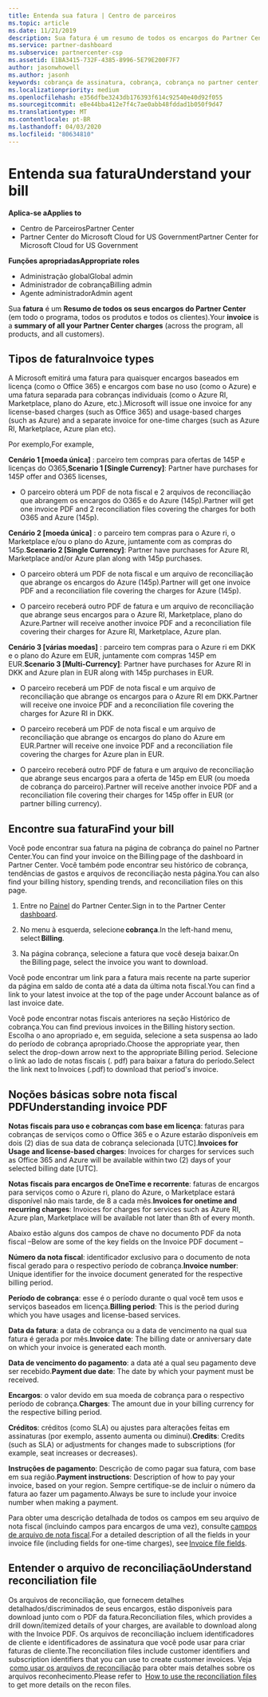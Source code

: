 ```yaml
---
title: Entenda sua fatura | Centro de parceiros
ms.topic: article
ms.date: 11/21/2019
description: Sua fatura é um resumo de todos os encargos do Partner Center (em todo o programa, produtos e clientes) para o período mensal atual.
ms.service: partner-dashboard
ms.subservice: partnercenter-csp
ms.assetid: E1BA3415-732F-4385-8996-5E79E200F7F7
author: jasonwhowell
ms.author: jasonh
keywords: cobrança de assinatura, cobrança, cobrança no partner center, ler minha cobrança, fatura, fatura do partner center, fatura do CSP, onde está minha cobrança?
ms.localizationpriority: medium
ms.openlocfilehash: e356dfbe3243db176393f614c92540e40d92f055
ms.sourcegitcommit: e8e44bba412e7f4c7ae0abb48fddad1b050f9d47
ms.translationtype: MT
ms.contentlocale: pt-BR
ms.lasthandoff: 04/03/2020
ms.locfileid: "80634810"
---
```

# <a name="understand-your-bill"></a><span data-ttu-id="df461-104">Entenda sua fatura</span><span class="sxs-lookup"><span data-stu-id="df461-104">Understand your bill</span></span>

<span data-ttu-id="df461-105">**Aplica-se a**</span><span class="sxs-lookup"><span data-stu-id="df461-105">**Applies to**</span></span>

- <span data-ttu-id="df461-106">Centro de Parceiros</span><span class="sxs-lookup"><span data-stu-id="df461-106">Partner Center</span></span>
- <span data-ttu-id="df461-107">Partner Center do Microsoft Cloud for US Government</span><span class="sxs-lookup"><span data-stu-id="df461-107">Partner Center for Microsoft Cloud for US Government</span></span>

<span data-ttu-id="df461-108">**Funções apropriadas**</span><span class="sxs-lookup"><span data-stu-id="df461-108">**Appropriate roles**</span></span>

- <span data-ttu-id="df461-109">Administração global</span><span class="sxs-lookup"><span data-stu-id="df461-109">Global admin</span></span>
- <span data-ttu-id="df461-110">Administrador de cobrança</span><span class="sxs-lookup"><span data-stu-id="df461-110">Billing admin</span></span>
- <span data-ttu-id="df461-111">Agente administrador</span><span class="sxs-lookup"><span data-stu-id="df461-111">Admin agent</span></span>


<span data-ttu-id="df461-112">Sua **fatura** é um **Resumo de todos os seus encargos do Partner Center** (em todo o programa, todos os produtos e todos os clientes).</span><span class="sxs-lookup"><span data-stu-id="df461-112">Your **invoice** is a **summary of all your Partner Center charges** (across the program, all products, and all customers).</span></span> 

## <a name="invoice-types"></a><span data-ttu-id="df461-113">Tipos de fatura</span><span class="sxs-lookup"><span data-stu-id="df461-113">Invoice types</span></span>

<span data-ttu-id="df461-114">A Microsoft emitirá uma fatura para quaisquer encargos baseados em licença (como o Office 365) e encargos com base no uso (como o Azure) e uma fatura separada para cobranças individuais (como o Azure RI, Marketplace, plano do Azure, etc.).</span><span class="sxs-lookup"><span data-stu-id="df461-114">Microsoft will issue one invoice for any license-based charges (such as Office 365) and usage-based charges (such as Azure) and a separate invoice for one-time charges (such as Azure RI, Marketplace, Azure plan etc).</span></span> 

<span data-ttu-id="df461-115">Por exemplo,</span><span class="sxs-lookup"><span data-stu-id="df461-115">For example,</span></span>  

<span data-ttu-id="df461-116">**Cenário 1 [moeda única]** : parceiro tem compras para ofertas de 145P e licenças do O365,</span><span class="sxs-lookup"><span data-stu-id="df461-116">**Scenario 1 [Single Currency]**: Partner have purchases for 145P offer and O365 licenses,</span></span>  

- <span data-ttu-id="df461-117">O parceiro obterá um PDF de nota fiscal e 2 arquivos de reconciliação que abrangem os encargos do O365 e do Azure (145p).</span><span class="sxs-lookup"><span data-stu-id="df461-117">Partner will get one invoice PDF and 2 reconciliation files covering the charges for both O365 and Azure (145p).</span></span>  

<span data-ttu-id="df461-118">**Cenário 2 [moeda única]** : o parceiro tem compras para o Azure ri, o Marketplace e/ou o plano do Azure, juntamente com as compras do 145p.</span><span class="sxs-lookup"><span data-stu-id="df461-118">**Scenario 2 [Single Currency]**: Partner have purchases for Azure RI, Marketplace and/or Azure plan along with 145p purchases.</span></span> 

- <span data-ttu-id="df461-119">O parceiro obterá um PDF de nota fiscal e um arquivo de reconciliação que abrange os encargos do Azure (145p).</span><span class="sxs-lookup"><span data-stu-id="df461-119">Partner will get one invoice PDF and a reconciliation file covering the charges for Azure (145p).</span></span> 

- <span data-ttu-id="df461-120">O parceiro receberá outro PDF de fatura e um arquivo de reconciliação que abrange seus encargos para o Azure RI, Marketplace, plano do Azure.</span><span class="sxs-lookup"><span data-stu-id="df461-120">Partner will receive another invoice PDF and a reconciliation file covering their charges for Azure RI, Marketplace, Azure plan.</span></span> 

<span data-ttu-id="df461-121">**Cenário 3 [várias moedas]** : parceiro tem compras para o Azure ri em DKK e o plano do Azure em EUR, juntamente com compras 145P em EUR.</span><span class="sxs-lookup"><span data-stu-id="df461-121">**Scenario 3 [Multi-Currency]**: Partner have purchases for Azure RI in DKK and Azure plan in EUR along with 145p purchases in EUR.</span></span> 

- <span data-ttu-id="df461-122">O parceiro receberá um PDF de nota fiscal e um arquivo de reconciliação que abrange os encargos para o Azure RI em DKK.</span><span class="sxs-lookup"><span data-stu-id="df461-122">Partner will receive one invoice PDF and a reconciliation file covering the charges for Azure RI in DKK.</span></span> 

- <span data-ttu-id="df461-123">O parceiro receberá um PDF de nota fiscal e um arquivo de reconciliação que abrange os encargos do plano do Azure em EUR.</span><span class="sxs-lookup"><span data-stu-id="df461-123">Partner will receive one invoice PDF and a reconciliation file covering the charges for Azure plan in EUR.</span></span> 

- <span data-ttu-id="df461-124">O parceiro receberá outro PDF de fatura e um arquivo de reconciliação que abrange seus encargos para a oferta de 145p em EUR (ou moeda de cobrança do parceiro).</span><span class="sxs-lookup"><span data-stu-id="df461-124">Partner will receive another invoice PDF and a reconciliation file covering their charges for 145p offer in EUR (or partner billing currency).</span></span> 

## <a name="find-your-bill"></a><span data-ttu-id="df461-125">Encontre sua fatura</span><span class="sxs-lookup"><span data-stu-id="df461-125">Find your bill</span></span> 

<span data-ttu-id="df461-126">Você pode encontrar sua fatura na página de cobrança do painel no Partner Center.</span><span class="sxs-lookup"><span data-stu-id="df461-126">You can find your invoice on the Billing page of the dashboard in Partner Center.</span></span> <span data-ttu-id="df461-127">Você também pode encontrar seu histórico de cobrança, tendências de gastos e arquivos de reconciliação nesta página.</span><span class="sxs-lookup"><span data-stu-id="df461-127">You can also find your billing history, spending trends, and reconciliation files on this page.</span></span> 

1. <span data-ttu-id="df461-128">Entre no [Painel](https://partner.microsoft.com/dashboard/home) do Partner Center.</span><span class="sxs-lookup"><span data-stu-id="df461-128">Sign in to the Partner Center [dashboard](https://partner.microsoft.com/dashboard/home).</span></span> 

2. <span data-ttu-id="df461-129">No menu à esquerda, selecione **cobrança**.</span><span class="sxs-lookup"><span data-stu-id="df461-129">In the left-hand menu, select **Billing**.</span></span> 

3. <span data-ttu-id="df461-130">Na página cobrança, selecione a fatura que você deseja baixar.</span><span class="sxs-lookup"><span data-stu-id="df461-130">On the Billing page, select the invoice you want to download.</span></span> 

<span data-ttu-id="df461-131">Você pode encontrar um link para a fatura mais recente na parte superior da página em saldo de conta até a data da última nota fiscal.</span><span class="sxs-lookup"><span data-stu-id="df461-131">You can find a link to your latest invoice at the top of the page under Account balance as of last invoice date.</span></span> 

<span data-ttu-id="df461-132">Você pode encontrar notas fiscais anteriores na seção Histórico de cobrança.</span><span class="sxs-lookup"><span data-stu-id="df461-132">You can find previous invoices in the Billing history section.</span></span> <span data-ttu-id="df461-133">Escolha o ano apropriado e, em seguida, selecione a seta suspensa ao lado do período de cobrança apropriado.</span><span class="sxs-lookup"><span data-stu-id="df461-133">Choose the appropriate year, then select the drop-down arrow next to the appropriate Billing period.</span></span> <span data-ttu-id="df461-134">Selecione o link ao lado de notas fiscais (. pdf) para baixar a fatura do período.</span><span class="sxs-lookup"><span data-stu-id="df461-134">Select the link next to Invoices (.pdf) to download that period's invoice.</span></span> 

## <a name="understanding-invoice-pdf"></a><span data-ttu-id="df461-135">Noções básicas sobre nota fiscal PDF</span><span class="sxs-lookup"><span data-stu-id="df461-135">Understanding invoice PDF</span></span> 

<span data-ttu-id="df461-136">**Notas fiscais para uso e cobranças com base em licença**: faturas para cobranças de serviços como o Office 365 e o Azure estarão disponíveis em dois (2) dias de sua data de cobrança selecionada [UTC].</span><span class="sxs-lookup"><span data-stu-id="df461-136">**Invoices for Usage and license-based charges**: Invoices for charges for services such as Office 365 and Azure will be available within two (2) days of your selected billing date [UTC].</span></span>  

<span data-ttu-id="df461-137">**Notas fiscais para encargos de OneTime e recorrente**: faturas de encargos para serviços como o Azure ri, plano do Azure, o Marketplace estará disponível não mais tarde, de 8 a cada mês.</span><span class="sxs-lookup"><span data-stu-id="df461-137">**Invoices for onetime and recurring charges**: Invoices for charges for services such as Azure RI, Azure plan, Marketplace will be available not later than 8th of every month.</span></span>  

<span data-ttu-id="df461-138">Abaixo estão alguns dos campos de chave no documento PDF da nota fiscal –</span><span class="sxs-lookup"><span data-stu-id="df461-138">Below are some of the key fields on the Invoice PDF document –</span></span> 

<span data-ttu-id="df461-139">**Número da nota fiscal**: identificador exclusivo para o documento de nota fiscal gerado para o respectivo período de cobrança.</span><span class="sxs-lookup"><span data-stu-id="df461-139">**Invoice number**: Unique identifier for the invoice document generated for the respective billing period.</span></span> 

<span data-ttu-id="df461-140">**Período de cobrança**: esse é o período durante o qual você tem usos e serviços baseados em licença.</span><span class="sxs-lookup"><span data-stu-id="df461-140">**Billing period**: This is the period during which you have usages and license-based services.</span></span> 

<span data-ttu-id="df461-141">**Data da fatura**: a data de cobrança ou a data de vencimento na qual sua fatura é gerada por mês.</span><span class="sxs-lookup"><span data-stu-id="df461-141">**Invoice date**: The billing date or anniversary date on which your invoice is generated each month.</span></span> 

<span data-ttu-id="df461-142">**Data de vencimento do pagamento**: a data até a qual seu pagamento deve ser recebido.</span><span class="sxs-lookup"><span data-stu-id="df461-142">**Payment due date**: The date by which your payment must be received.</span></span> 

<span data-ttu-id="df461-143">**Encargos**: o valor devido em sua moeda de cobrança para o respectivo período de cobrança.</span><span class="sxs-lookup"><span data-stu-id="df461-143">**Charges**: The amount due in your billing currency for the respective billing period.</span></span> 

<span data-ttu-id="df461-144">**Créditos**: créditos (como SLA) ou ajustes para alterações feitas em assinaturas (por exemplo, assento aumenta ou diminui).</span><span class="sxs-lookup"><span data-stu-id="df461-144">**Credits**: Credits (such as SLA) or adjustments for changes made to subscriptions (for example, seat increases or decreases).</span></span> 

<span data-ttu-id="df461-145">**Instruções de pagamento**: Descrição de como pagar sua fatura, com base em sua região.</span><span class="sxs-lookup"><span data-stu-id="df461-145">**Payment instructions**: Description of how to pay your invoice, based on your region.</span></span> <span data-ttu-id="df461-146">Sempre certifique-se de incluir o número da fatura ao fazer um pagamento.</span><span class="sxs-lookup"><span data-stu-id="df461-146">Always be sure to include your invoice number when making a payment.</span></span> 

<span data-ttu-id="df461-147">Para obter uma descrição detalhada de todos os campos em seu arquivo de nota fiscal (incluindo campos para encargos de uma vez), consulte [campos de arquivo de nota fiscal](https://docs.microsoft.com/partner-center/invoice-file).</span><span class="sxs-lookup"><span data-stu-id="df461-147">For a detailed description of all the fields in your invoice file (including fields for one-time charges), see [Invoice file fields](https://docs.microsoft.com/partner-center/invoice-file).</span></span> 

## <a name="understand-reconciliation-file"></a><span data-ttu-id="df461-148">Entender o arquivo de reconciliação</span><span class="sxs-lookup"><span data-stu-id="df461-148">Understand reconciliation file</span></span> 

 <span data-ttu-id="df461-149">Os arquivos de reconciliação, que fornecem detalhes detalhados/discriminados de seus encargos, estão disponíveis para download junto com o PDF da fatura.</span><span class="sxs-lookup"><span data-stu-id="df461-149">Reconciliation files, which provides a drill down/itemized details of your charges, are available to download along with the Invoice PDF.</span></span> <span data-ttu-id="df461-150">Os arquivos de reconciliação incluem identificadores de cliente e identificadores de assinatura que você pode usar para criar faturas de cliente.</span><span class="sxs-lookup"><span data-stu-id="df461-150">The reconciliation files include customer identifiers and subscription identifiers that you can use to create customer invoices.</span></span> <span data-ttu-id="df461-151">Veja  [como usar os arquivos de reconciliação](https://docs.microsoft.com/partner-center/use-the-reconciliation-files) para obter mais detalhes sobre os arquivos reconhecimento.</span><span class="sxs-lookup"><span data-stu-id="df461-151">Please refer to  [How to use the reconciliation files](https://docs.microsoft.com/partner-center/use-the-reconciliation-files) to get more details on the recon files.</span></span> 





























